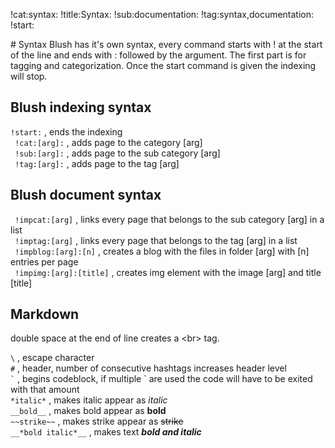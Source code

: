 !cat:syntax:
!title:Syntax:
!sub:documentation:
!tag:syntax,documentation:
!start:
<p>
# Syntax
Blush has it's own syntax, every command starts with ! at the start of the line and ends with : followed by the argument.
The first part is for tagging and categorization. Once the start command is given the indexing will stop.

## Blush indexing syntax

` !start: ` , ends the indexing  
` !cat:[arg]:` , adds page to the category [arg]  
` !sub:[arg]:` , adds page to the sub category [arg]  
` !tag:[arg]:` , adds page to the tag [arg]  

## Blush document syntax

` !impcat:[arg]` , links every page that belongs to the sub category [arg] in a list  
` !imptag:[arg]` , links every page that belongs to the tag [arg] in a list  
` !impblog:[arg]:[n]` , creates a blog with the files in folder [arg] with [n] entries per page  
` !impimg:[arg]:[title]` , creates img element with the image [arg] and title [title]  

## Markdown

double space at the end of line creates a &#60;br&#62; tag.  
  
` \ ` , escape character  
` # ` , header, number of consecutive hashtags increases header level  
`` ` `` , begins codeblock, if multiple \` are used the code will have to be exited with that amount  
` *italic* ` , makes italic appear as *italic*  
` __bold__ ` , makes bold appear as __bold__  
` ~~strike~~ ` , makes strike appear as ~~strike~~  
` __*bold italic*__ ` , makes text  __*bold and italic*__  
</p>
